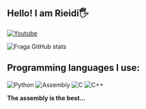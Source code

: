 ## Hello! I am Rieidi🖐️

[![Youtube](https://img.shields.io/badge/YouTube-FF0000?style=for-the-badge&logo=youtube&logoColor=white)](https://www.youtube.com/channel/UC9Y5OUVC4ED-1gT9r8LLSiA)

![Fraga GitHub stats](https://github-readme-stats.vercel.app/api?username=Rieidi&show_icons=true&theme=dracula&count_private=true)

## Programming languages ​​I use:

<div style="display: inline_block">
  <img align="center" alt="Python" src="https://img.shields.io/badge/Python-blue" />
  <img align="center" alt="Assembly" src="https://img.shields.io/badge/Assembly-red" />
  <img align="center" alt="C" src="https://img.shields.io/badge/C-white" />
  <img align="center" alt="C++" src="https://img.shields.io/badge/C++-white" />
  
<strong>The assembly is the best...<strong>


